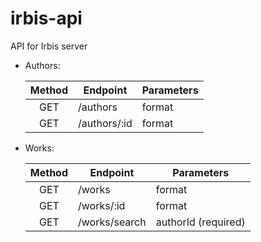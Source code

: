 # irbis-api
API for Irbis server

- Authors:

    | Method        | Endpoint          | Parameters            |
    |:-------------:| ----------------- | --------------------- |
    | GET           | /authors          | format                |
    | GET           | /authors/:id      | format                |

- Works:
  
    | Method        | Endpoint          | Parameters            |
    |:-------------:| ----------------- | --------------------- |
    | GET           | /works            | format                |
    | GET           | /works/:id        | format                |
    | GET           | /works/search     | authorId (required)   |      
